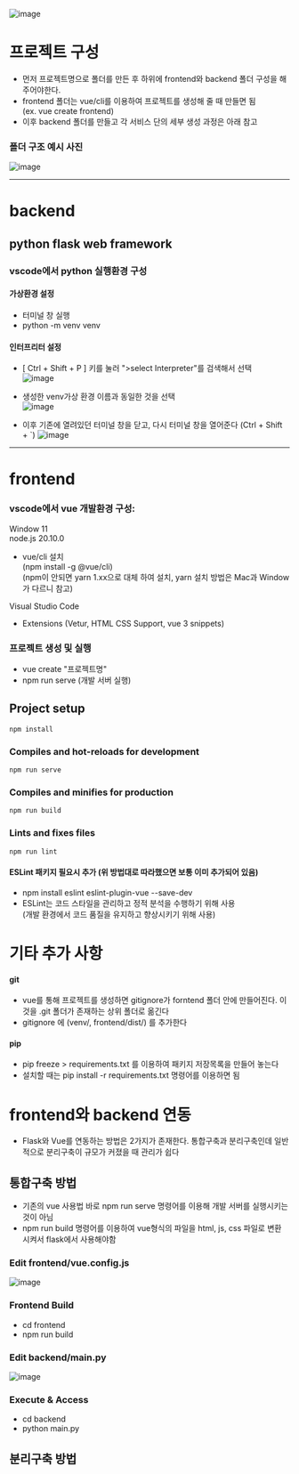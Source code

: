 ![image](https://github.com/TAEHOONLIMKOREA/Practice_Flask_Vue/assets/87262811/bda548d3-36b4-4185-a400-808ce2fd7da3)
# 프로젝트 구성
- 먼저 프로젝트명으로 폴더를 만든 후 하위에 frontend와 backend 폴더 구성을 해주어야한다.<br/>
- frontend 폴더는 vue/cli를 이용하여 프로젝트를 생성해 줄 때 만들면 됨 <br/>
  (ex. vue create frontend) <br/>
- 이후 backend 폴더를 만들고 각 서비스 단의 세부 생성 과정은 아래 참고<br/>

### 폴더 구조 예시 사진 
![image](https://github.com/TAEHOONLIMKOREA/Practice_Flask_Vue/assets/87262811/8f4f5459-c9c4-4593-a33b-2bbb7731e9d8)
<hr/>

# backend

## python flask web framework

### vscode에서 python 실행환경 구성
#### 가상환경 설정
- 터미널 창 실행 <br/>
- python -m venv venv <br/>
#### 인터프리터 설정
- [ Ctrl + Shift + P ] 키를 눌러 ">select Interpreter"를 검색해서 선택 <br/>
![image](https://github.com/TAEHOONLIMKOREA/Practice_Flask_Vue/assets/87262811/e3dfa28f-9f1d-4016-9f08-4d36bd249900)

- 생성한 venv가상 환경 이름과 동일한 것을 선택 <br/>
![image](https://github.com/TAEHOONLIMKOREA/Practice_Flask_Vue/assets/87262811/c0d6be6e-3782-4cdf-9482-6a8106bbf731)

- 이후 기존에 열려있던 터미널 창을 닫고, 다시 터미널 창을 열어준다 (Ctrl + Shift + `)
![image](https://github.com/TAEHOONLIMKOREA/Practice_Flask_Vue/assets/87262811/a3df9935-ce23-48e2-ba1b-c6e50244f56f)

<hr/>

# frontend

###  vscode에서 vue 개발환경 구성:
Window 11<br/>
node.js 20.10.0 <br/>
- vue/cli 설치<br/>
(npm install -g @vue/cli) <br/>
(npm이 안되면 yarn 1.xx으로 대체 하여 설치, yarn 설치 방법은 Mac과 Window가 다르니 참고) <br/>

Visual Studio Code<br/>
- Extensions (Vetur, HTML CSS Support, vue 3 snippets)

### 프로젝트 생성 및 실행
 - vue create "프로젝트명" <br/>
 - npm run serve (개발 서버 실행)<br/>

 ## Project setup
```
npm install
```

### Compiles and hot-reloads for development
```
npm run serve
```

### Compiles and minifies for production
```
npm run build
```

### Lints and fixes files
```
npm run lint
```
#### ESLint 패키지 필요시 추가 (위 방법대로 따라했으면 보통 이미 추가되어 있음)
- npm install eslint eslint-plugin-vue --save-dev<br/>
- ESLint는 코드 스타일을 관리하고 정적 분석을 수행하기 위해 사용<br/>(개발 환경에서 코드 품질을 유지하고 향상시키기 위해 사용)<br/>

# 기타 추가 사항
#### git
- vue를 통해 프로젝트를 생성하면 gitignore가 forntend 폴더 안에 만들어진다. 이것을 .git 폴더가 존재하는 상위 폴더로 옮긴다<br/>
- gitignore 에 (venv/, frontend/dist/) 를 추가한다<br/>
#### pip
- pip freeze > requirements.txt 를 이용하여 패키지 저장목록을 만들어 놓는다
- 설치할 때는 pip install -r requirements.txt 명령어를 이용하면 됨

# frontend와 backend 연동
- Flask와 Vue를 연동하는 방법은 2가지가 존재한다. 통합구축과 분리구축인데 일반적으로 분리구축이 규모가 커졌을 때 관리가 쉽다

## 통합구축 방법
- 기존의 vue 사용법 바로 npm run serve 명령어를 이용해 개발 서버를 실행시키는 것이 아님
- npm run build 명령어를 이용하여 vue형식의 파일을 html, js, css 파일로 변환 시켜서 flask에서 사용해야함
  
### Edit frontend/vue.config.js
![image](https://github.com/TAEHOONLIMKOREA/Practice_Flask_Vue/assets/87262811/c8102962-cb6b-4dcc-996e-bbe6001d8726)

### Frontend Build
- cd frontend<br/>
- npm run build<br/>

### Edit backend/main.py
![image](https://github.com/TAEHOONLIMKOREA/Practice_Flask_Vue/assets/87262811/8d4e36fd-968d-4f59-9dd9-1179cad347cc)

### Execute & Access
- cd backend<br/>
- python main.py<br/>

## 분리구축 방법

